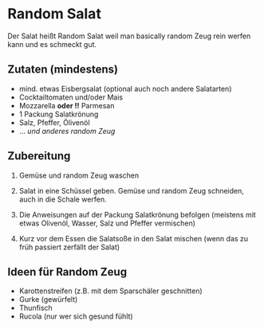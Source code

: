# Random Salat

Der Salat heißt Random Salat weil man basically random Zeug rein werfen kann und es schmeckt gut.

## Zutaten (mindestens)

- mind. etwas Eisbergsalat (optional auch noch andere Salatarten)
- Cocktailtomaten und/oder Mais
- Mozzarella **oder !!** Parmesan
- 1 Packung Salatkrönung
- Salz, Pfeffer, Ölivenöl
- ... _und anderes random Zeug_

## Zubereitung

1. Gemüse und random Zeug waschen

2. Salat in eine Schüssel geben. Gemüse und random Zeug schneiden, auch in die Schale werfen.

3. Die Anweisungen auf der Packung Salatkrönung befolgen (meistens mit etwas Olivenöl, Wasser, Salz und Pfeffer vermischen)

4. Kurz vor dem Essen die Salatsoße in den Salat mischen (wenn das zu früh passiert zerfällt der Salat)

## Ideen für Random Zeug

- Karottenstreifen (z.B. mit dem Sparschäler geschnitten)
- Gurke (gewürfelt)
- Thunfisch
- Rucola (nur wer sich gesund fühlt)

